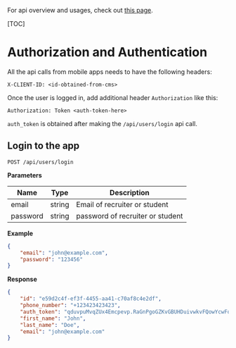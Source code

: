 For api overview and usages, check out [this page](overview.md).

[TOC]

# Authorization and Authentication

All the api calls from mobile apps needs to have the following headers:

```
X-CLIENT-ID: <id-obtained-from-cms>
```

Once the user is logged in, add additional header `Authorization` like this:

```
Authorization: Token <auth-token-here>
```

`auth_token` is obtained after making the `/api/users/login` api call.


## Login to the app

```
POST /api/users/login
```

__Parameters__

Name         | Type    | Description
-------------|---------|---------------------------------------------
email        | string  | Email of recruiter or student
password     | string  | password of recruiter or student

__Example__
```json
{
    "email": "john@example.com",
    "password": "123456"
}
```

__Response__
```json
{
    "id": "e59d2c4f-ef3f-4455-aa41-c70af8c4e2df",
    "phone_number": "+123423423423",
    "auth_token": "qduvpuMvqZUx4Emcpevp.RaGnPgoGZKvGBUHDuivwkvFQowYcwFq.FUGArGvzzfeGe",
    "first_name": "John",
    "last_name": "Doe",
    "email": "john@example.com"
}
```
